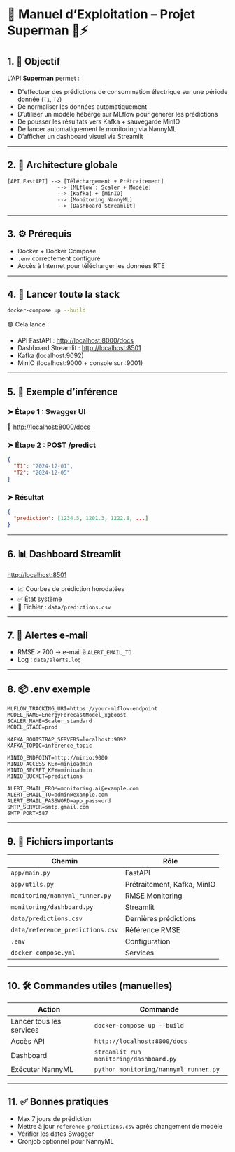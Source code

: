 
# 📘 Manuel d’Exploitation – Projet Superman 🔌⚡

## 1. 🎯 Objectif

L’API **Superman** permet :
- D'effectuer des prédictions de consommation électrique sur une période donnée (`T1`, `T2`)
- De normaliser les données automatiquement
- D’utiliser un modèle hébergé sur MLflow pour générer les prédictions
- De pousser les résultats vers Kafka + sauvegarde MinIO
- De lancer automatiquement le monitoring via NannyML
- D’afficher un dashboard visuel via Streamlit

---

## 2. 🧱 Architecture globale

```
[API FastAPI] --> [Téléchargement + Prétraitement]
                --> [MLflow : Scaler + Modèle]
                --> [Kafka] + [MinIO]
                --> [Monitoring NannyML]
                --> [Dashboard Streamlit]
```

---

## 3. ⚙️ Prérequis

- Docker + Docker Compose
- `.env` correctement configuré
- Accès à Internet pour télécharger les données RTE

---

## 4. 🚀 Lancer toute la stack

```bash
docker-compose up --build
```

🟢 Cela lance :
- API FastAPI : [http://localhost:8000/docs](http://localhost:8000/docs)
- Dashboard Streamlit : [http://localhost:8501](http://localhost:8501)
- Kafka (localhost:9092)
- MinIO (localhost:9000 + console sur :9001)

---

## 5. 🧪 Exemple d’inférence

### ➤ Étape 1 : Swagger UI

🔗 [http://localhost:8000/docs](http://localhost:8000/docs)

### ➤ Étape 2 : POST /predict

```json
{
  "T1": "2024-12-01",
  "T2": "2024-12-05"
}
```

### ➤ Résultat

```json
{
  "prediction": [1234.5, 1201.3, 1222.8, ...]
}
```

---

## 6. 📊 Dashboard Streamlit

[http://localhost:8501](http://localhost:8501)

- 📈 Courbes de prédiction horodatées
- ✅ État système
- 📂 Fichier : `data/predictions.csv`

---

## 7. 📧 Alertes e-mail

- RMSE > 700 → e-mail à `ALERT_EMAIL_TO`
- Log : `data/alerts.log`

---

## 8. 📦 .env exemple

```env
MLFLOW_TRACKING_URI=https://your-mlflow-endpoint
MODEL_NAME=EnergyForecastModel_xgboost
SCALER_NAME=Scaler_standard
MODEL_STAGE=prod

KAFKA_BOOTSTRAP_SERVERS=localhost:9092
KAFKA_TOPIC=inference_topic

MINIO_ENDPOINT=http://minio:9000
MINIO_ACCESS_KEY=minioadmin
MINIO_SECRET_KEY=minioadmin
MINIO_BUCKET=predictions

ALERT_EMAIL_FROM=monitoring.ai@example.com
ALERT_EMAIL_TO=admin@example.com
ALERT_EMAIL_PASSWORD=app_password
SMTP_SERVER=smtp.gmail.com
SMTP_PORT=587
```

---

## 9. 📁 Fichiers importants

| Chemin | Rôle |
|--------|------|
| `app/main.py` | FastAPI |
| `app/utils.py` | Prétraitement, Kafka, MinIO |
| `monitoring/nannyml_runner.py` | RMSE Monitoring |
| `monitoring/dashboard.py` | Streamlit |
| `data/predictions.csv` | Dernières prédictions |
| `data/reference_predictions.csv` | Référence RMSE |
| `.env` | Configuration |
| `docker-compose.yml` | Services |

---

## 10. 🛠 Commandes utiles (manuelles)

| Action | Commande |
|--------|----------|
| Lancer tous les services | `docker-compose up --build` |
| Accès API | `http://localhost:8000/docs` |
| Dashboard | `streamlit run monitoring/dashboard.py` |
| Exécuter NannyML | `python monitoring/nannyml_runner.py` |

---

## 11. ✅ Bonnes pratiques

- Max 7 jours de prédiction
- Mettre à jour `reference_predictions.csv` après changement de modèle
- Vérifier les dates Swagger
- Cronjob optionnel pour NannyML

